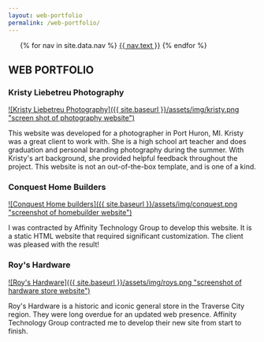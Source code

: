 ```yaml
---
layout: web-portfolio
permalink: /web-portfolio/
---
```


<ul class="nav-menu">
{% for nav in site.data.nav %}
<li{% if nav.url == page.url %} class="active"{% endif %}><a href="{{ nav.url }}">{{ nav.text }}</a></li>
{% endfor %}</ul>

## WEB PORTFOLIO

### Kristy Liebetreu Photography

<a href="https://kristyliebetreuphotography.com/" target="_blank">
![Kristy Liebetreu Photography]({{ site.baseurl }}/assets/img/kristy.png "screen shot of photography website")
</a>

This website was developed for a photographer in Port Huron, MI. Kristy was a great client to work with. She is a high school art teacher and does graduation and personal branding photography during the summer. With Kristy's art background, she provided helpful feedback throughout the project. This website is not an out-of-the-box template, and is one of a kind.


### Conquest Home Builders
<a href="http://royscorner.com/wp/" target="_blank">
![Conquest Home builders]({{ site.baseurl }}/assets/img/conquest.png "screenshot of homebuilder website")
</a>

I was contracted by Affinity Technology Group to develop this website. It is a static HTML website that required significant customization. The client was pleased with the result!


### Roy's Hardware
<a href="http://conquestbuilders.com/" target="_blank">
![Roy's Hardware]({{ site.baseurl }}/assets/img/roys.png "screenshot of hardware store website")
</a>

Roy's Hardware is a historic and iconic general store in the Traverse City region. They were long overdue for an updated web presence. Affinity Technology Group contracted me to develop their new site from start to finish. 